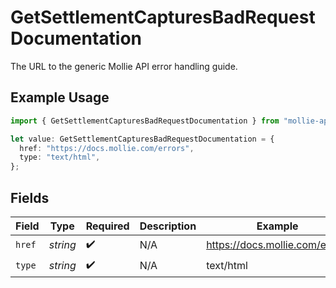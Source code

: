 # GetSettlementCapturesBadRequestDocumentation

The URL to the generic Mollie API error handling guide.

## Example Usage

```typescript
import { GetSettlementCapturesBadRequestDocumentation } from "mollie-api-typescript/models/operations";

let value: GetSettlementCapturesBadRequestDocumentation = {
  href: "https://docs.mollie.com/errors",
  type: "text/html",
};
```

## Fields

| Field                          | Type                           | Required                       | Description                    | Example                        |
| ------------------------------ | ------------------------------ | ------------------------------ | ------------------------------ | ------------------------------ |
| `href`                         | *string*                       | :heavy_check_mark:             | N/A                            | https://docs.mollie.com/errors |
| `type`                         | *string*                       | :heavy_check_mark:             | N/A                            | text/html                      |